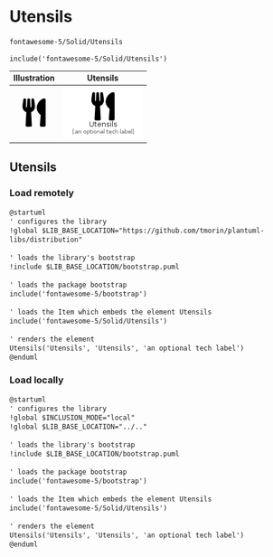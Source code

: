 # Utensils


```text
fontawesome-5/Solid/Utensils
```

```text
include('fontawesome-5/Solid/Utensils')
```



| Illustration | Utensils |
| :---: | :---: |
| ![illustration for Illustration](../../fontawesome-5/Solid/Utensils.png) | ![illustration for Utensils](../../fontawesome-5/Solid/Utensils.Local.png) |




## Utensils

### Load remotely
```plantuml
@startuml
' configures the library
!global $LIB_BASE_LOCATION="https://github.com/tmorin/plantuml-libs/distribution"

' loads the library's bootstrap
!include $LIB_BASE_LOCATION/bootstrap.puml

' loads the package bootstrap
include('fontawesome-5/bootstrap')

' loads the Item which embeds the element Utensils
include('fontawesome-5/Solid/Utensils')

' renders the element
Utensils('Utensils', 'Utensils', 'an optional tech label')
@enduml
```

### Load locally
```plantuml
@startuml
' configures the library
!global $INCLUSION_MODE="local"
!global $LIB_BASE_LOCATION="../.."

' loads the library's bootstrap
!include $LIB_BASE_LOCATION/bootstrap.puml

' loads the package bootstrap
include('fontawesome-5/bootstrap')

' loads the Item which embeds the element Utensils
include('fontawesome-5/Solid/Utensils')

' renders the element
Utensils('Utensils', 'Utensils', 'an optional tech label')
@enduml
```

